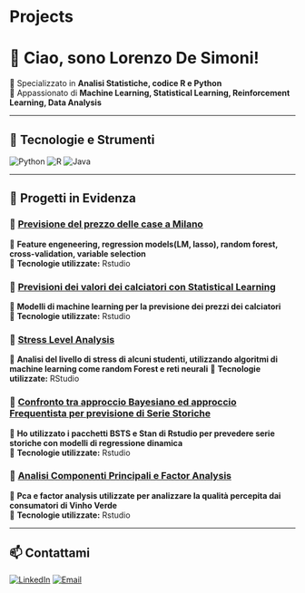 # Projects
# 👋 Ciao, sono Lorenzo De Simoni!
  
🎯 Specializzato in **Analisi Statistiche, codice R e Python**  
🚀 Appassionato di **Machine Learning, Statistical Learning, Reinforcement Learning, Data Analysis**  

---

## 🔧 Tecnologie e Strumenti

![Python](https://img.shields.io/badge/-Python-3776AB?style=flat&logo=python&logoColor=white)
![R](https://img.shields.io/badge/-R-276DC3?style=flat&logo=r&logoColor=white)
![Java](https://img.shields.io/badge/-Java-007396?style=flat&logo=java&logoColor=white)

---

## 📂 Progetti in Evidenza

### 🔹 [Previsione del prezzo delle case a Milano](https://github.com/LorenzoDeSimoni/Projects/blob/main/SL_PlayersValue.html)
📌 **Feature engeneering, regression models(LM, lasso), random forest, cross-validation, variable selection**  
🔧 **Tecnologie utilizzate:** Rstudio 

### 🔹 [Previsioni dei valori dei calciatori con Statistical Learning](https://github.com/LorenzoDeSimoni/Projects/blob/main/SL_PlayersValue.html)
📌 **Modelli di machine learning per la previsione dei prezzi dei calciatori**  
🔧 **Tecnologie utilizzate:** Rstudio 

### 🔹 [Stress Level Analysis](https://github.com/LorenzoDeSimoni/Projects/blob/main/ML_StressLevel.R)
📌 **Analisi del livello di stress di alcuni studenti, utilizzando algoritmi di machine learning come random Forest e reti neurali** 
🔧 **Tecnologie utilizzate:** RStudio 

### 🔹 [Confronto tra approccio Bayesiano ed approccio Frequentista per previsione di Serie Storiche](https://github.com/LorenzoDeSimoni/Projects/blob/main/official%20progetto.R)
📌 **Ho utilizzato i pacchetti BSTS e Stan di Rstudio per prevedere serie storiche con modelli di regressione dinamica**  
🔧 **Tecnologie utilizzate:** Rstudio 


### 🔹 [Analisi Componenti Principali e Factor Analysis](https://github.com/LorenzoDeSimoni/Projects/blob/main/PCA_VinhoVerde.R)
📌 **Pca e factor analysis utilizzate per analizzare la qualità percepita dai consumatori di Vinho Verde**  
🔧 **Tecnologie utilizzate:** Rstudio 

---

## 📫 Contattami

[![LinkedIn](https://img.shields.io/badge/-LinkedIn-0077B5?style=flat&logo=linkedin&logoColor=white)](https://www.linkedin.com/in/lorenzo-de-simoni/)
[![Email](https://img.shields.io/badge/-Email-D14836?style=flat&logo=gmail&logoColor=white)](mailto:lorenzodesimoni16@gmail.com)
